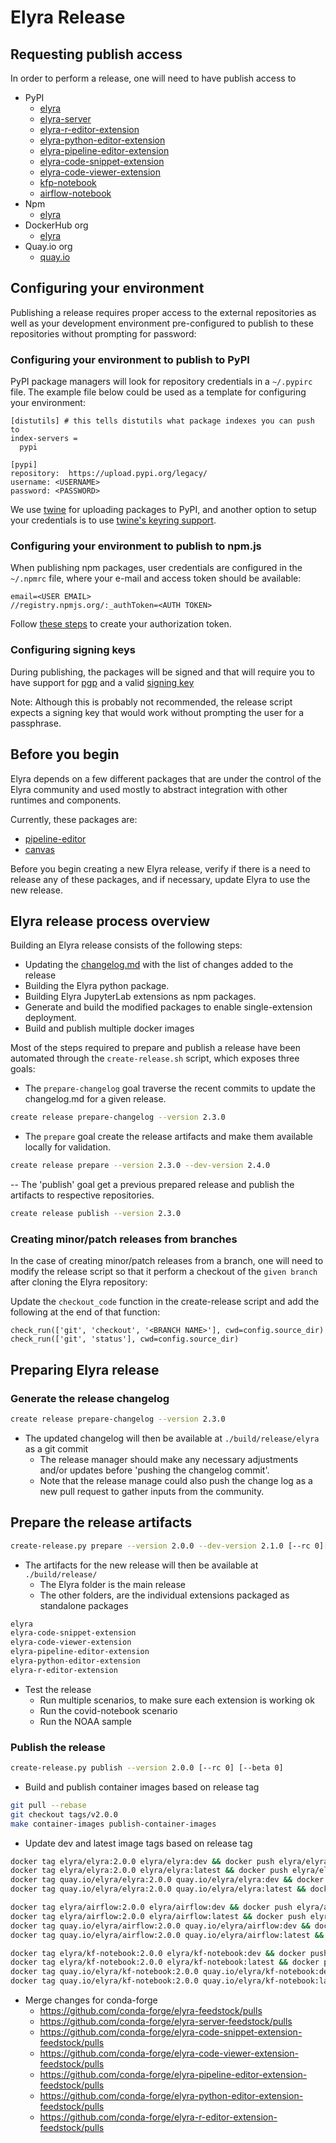 <!--
{% comment %}
Copyright 2018-2022 Elyra Authors

Licensed under the Apache License, Version 2.0 (the "License");
you may not use this file except in compliance with the License.
You may obtain a copy of the License at

http://www.apache.org/licenses/LICENSE-2.0

Unless required by applicable law or agreed to in writing, software
distributed under the License is distributed on an "AS IS" BASIS,
WITHOUT WARRANTIES OR CONDITIONS OF ANY KIND, either express or implied.
See the License for the specific language governing permissions and
limitations under the License.
{% endcomment %}
-->

# Elyra Release

## Requesting publish access

In order to perform a release, one will need to have publish access to

- PyPI
  - [elyra](https://pypi.org/manage/project/elyra/collaboration/)
  - [elyra-server](https://pypi.org/manage/project/elyra-server/collaboration/)
  - [elyra-r-editor-extension](https://pypi.org/manage/project/elyra-r-editor-extension/collaboration/)
  - [elyra-python-editor-extension](https://pypi.org/manage/project/elyra-python-editor-extension/collaboration/)
  - [elyra-pipeline-editor-extension](https://pypi.org/manage/project/elyra-pipeline-editor-extension/collaboration/)
  - [elyra-code-snippet-extension](https://pypi.org/manage/project/elyra-code-snippet-extension/collaboration/)
  - [elyra-code-viewer-extension](https://pypi.org/manage/project/elyra-code-viewer-extension/collaboration/)
  - [kfp-notebook](https://pypi.org/manage/project/kfp-notebook/collaboration/)
  - [airflow-notebook](https://pypi.org/manage/project/airflow-notebook/collaboration/)
- Npm
  - [elyra](https://www.npmjs.com/settings/elyra/members)
- DockerHub org
  - [elyra](https://hub.docker.com/orgs/elyra)
- Quay.io org
  - [quay.io](https://quay.io/organization/elyra)

## Configuring your environment

Publishing a release requires proper access to the external repositories as well as your development environment
pre-configured to publish to these repositories without prompting for password:

### Configuring your environment to publish to PyPI

PyPI package managers will look for repository credentials in a `~/.pypirc` file. The example file below could
be used as a template for configuring your environment:

```
[distutils] # this tells distutils what package indexes you can push to
index-servers =
  pypi

[pypi]
repository:  https://upload.pypi.org/legacy/
username: <USERNAME>
password: <PASSWORD>
```

We use [twine](https://twine.readthedocs.io/en/latest/#installation) for uploading packages to PyPI, and another option
to setup your credentials is to use [twine's keyring support](https://twine.readthedocs.io/en/latest/#keyring-support).

### Configuring your environment to publish to npm.js

When publishing npm packages, user credentials are configured in the `~/.npmrc` file, where your e-mail and access token
should be available:

```
email=<USER EMAIL>
//registry.npmjs.org/:_authToken=<AUTH TOKEN>
```

Follow [these steps](https://docs.npmjs.com/creating-and-viewing-access-tokens) to create your authorization token.

### Configuring signing keys

During publishing, the packages will be signed and that will require you to have support for [pgp](https://gpgtools.org/)
and a valid [signing key](https://gpgtools.tenderapp.com/kb/how-to/first-steps-where-do-i-start-where-do-i-begin-setup-gpgtools-create-a-new-key-your-first-encrypted-mail)

Note: Although this is probably not recommended, the release script expects a signing key that would work without
prompting the user for a passphrase.

## Before you begin

Elyra depends on a few different packages that are under the control of the Elyra community and used
mostly to abstract integration with other runtimes and components.

Currently, these packages are:

- [pipeline-editor](https://github.com/elyra-ai/pipeline-editor)
- [canvas](https://github.com/elyra-ai/canvas)

Before you begin creating a new Elyra release, verify if there is a need to release any of these packages, and if
necessary, update Elyra to use the new release.

## Elyra release process overview

Building an Elyra release consists of the following steps:

- Updating the [changelog.md](../getting_started/changelog.md) with the list of changes added to the release
- Building the Elyra python package.
- Building Elyra JupyterLab extensions as npm packages.
- Generate and build the modified packages to enable single-extension deployment.
- Build and publish multiple docker images

Most of the steps required to prepare and publish a release have been automated through the `create-release.sh` script,
which exposes three goals:

- The `prepare-changelog` goal traverse the recent commits to update the changelog.md for a given release.

```bash
create release prepare-changelog --version 2.3.0
```

- The `prepare` goal create the release artifacts and make them available locally for validation.

```bash
create release prepare --version 2.3.0 --dev-version 2.4.0
```

-- The 'publish' goal get a previous prepared release and publish the artifacts to respective repositories.

```bash
create release publish --version 2.3.0
```

### Creating minor/patch releases from branches

In the case of creating minor/patch releases from a branch, one will need to modify the release script so that it
perform a checkout of the `given branch` after cloning the Elyra repository:

Update the `checkout_code` function in the create-release script and add the following at the end of that function:
```
check_run(['git', 'checkout', '<BRANCH NAME>'], cwd=config.source_dir)
check_run(['git', 'status'], cwd=config.source_dir)
```

## Preparing Elyra release

### Generate the release changelog
```bash
create release prepare-changelog --version 2.3.0
```
- The updated changelog will then be available at `./build/release/elyra` as a git commit
  - The release manager should make any necessary adjustments and/or updates before 'pushing the changelog commit'. 
  - Note that the release manage could also push the change log as a new pull request to gather inputs from the community.

## Prepare the release artifacts
```bash
create-release.py prepare --version 2.0.0 --dev-version 2.1.0 [--rc 0][--beta 0]
```
- The artifacts for the new release will then be available at `./build/release/`
  - The Elyra folder is the main release
  - The other folders, are the individual extensions packaged as standalone packages
```bash
elyra
elyra-code-snippet-extension
elyra-code-viewer-extension
elyra-pipeline-editor-extension
elyra-python-editor-extension
elyra-r-editor-extension
```
- Test the release
  - Run multiple scenarios, to make sure each extension is working ok
  - Run the covid-notebook scenario
  - Run the NOAA sample

### Publish the release
```bash
create-release.py publish --version 2.0.0 [--rc 0] [--beta 0]
```
- Build and publish container images based on release tag
```bash
git pull --rebase
git checkout tags/v2.0.0
make container-images publish-container-images
```  

- Update dev and latest image tags based on release tag
```bash
docker tag elyra/elyra:2.0.0 elyra/elyra:dev && docker push elyra/elyra:dev
docker tag elyra/elyra:2.0.0 elyra/elyra:latest && docker push elyra/elyra:latest
docker tag quay.io/elyra/elyra:2.0.0 quay.io/elyra/elyra:dev && docker push quay.io/elyra/elyra:dev
docker tag quay.io/elyra/elyra:2.0.0 quay.io/elyra/elyra:latest && docker push quay.io/elyra/elyra:latest

docker tag elyra/airflow:2.0.0 elyra/airflow:dev && docker push elyra/airflow:dev
docker tag elyra/airflow:2.0.0 elyra/airflow:latest && docker push elyra/airflow:latest
docker tag quay.io/elyra/airflow:2.0.0 quay.io/elyra/airflow:dev && docker push quay.io/elyra/airflow:dev
docker tag quay.io/elyra/airflow:2.0.0 quay.io/elyra/airflow:latest && docker push quay.io/elyra/airflow:latest

docker tag elyra/kf-notebook:2.0.0 elyra/kf-notebook:dev && docker push elyra/kf-notebook:dev
docker tag elyra/kf-notebook:2.0.0 elyra/kf-notebook:latest && docker push elyra/kf-notebook:latest
docker tag quay.io/elyra/kf-notebook:2.0.0 quay.io/elyra/kf-notebook:dev && docker push quay.io/elyra/kf-notebook:dev
docker tag quay.io/elyra/kf-notebook:2.0.0 quay.io/elyra/kf-notebook:latest && docker push quay.io/elyra/kf-notebook:latest
```

- Merge changes for conda-forge
  - https://github.com/conda-forge/elyra-feedstock/pulls
  - https://github.com/conda-forge/elyra-server-feedstock/pulls
  - https://github.com/conda-forge/elyra-code-snippet-extension-feedstock/pulls
  - https://github.com/conda-forge/elyra-code-viewer-extension-feedstock/pulls
  - https://github.com/conda-forge/elyra-pipeline-editor-extension-feedstock/pulls
  - https://github.com/conda-forge/elyra-python-editor-extension-feedstock/pulls
  - https://github.com/conda-forge/elyra-r-editor-extension-feedstock/pulls

